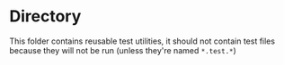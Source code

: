 # Directory

This folder contains reusable test utilities, it should not contain test files because they will not be run (unless they're named `*.test.*`)
